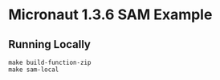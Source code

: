 # Micronaut 1.3.6 SAM Example

## Running Locally
```shell script
make build-function-zip
make sam-local
```